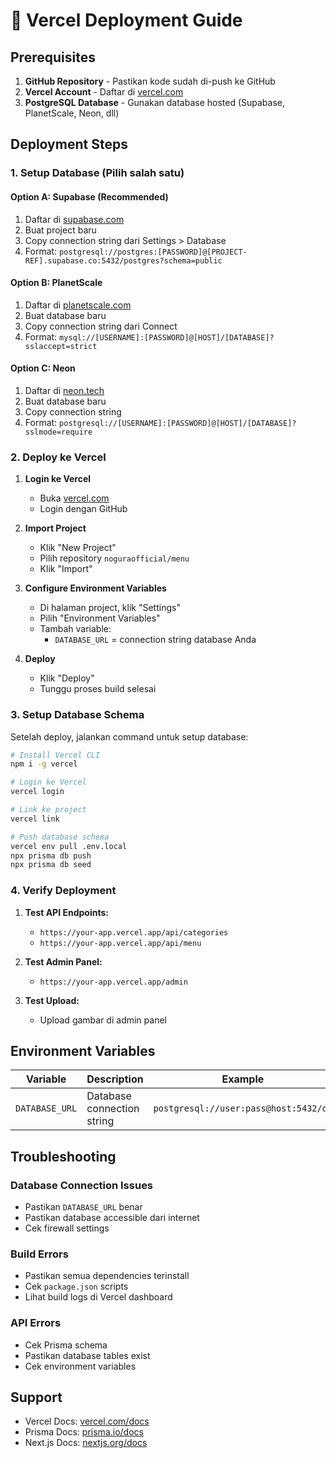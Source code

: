 # 🚀 Vercel Deployment Guide

## Prerequisites

1. **GitHub Repository** - Pastikan kode sudah di-push ke GitHub
2. **Vercel Account** - Daftar di [vercel.com](https://vercel.com)
3. **PostgreSQL Database** - Gunakan database hosted (Supabase, PlanetScale, Neon, dll)

## Deployment Steps

### 1. **Setup Database (Pilih salah satu)**

#### Option A: Supabase (Recommended)
1. Daftar di [supabase.com](https://supabase.com)
2. Buat project baru
3. Copy connection string dari Settings > Database
4. Format: `postgresql://postgres:[PASSWORD]@[PROJECT-REF].supabase.co:5432/postgres?schema=public`

#### Option B: PlanetScale
1. Daftar di [planetscale.com](https://planetscale.com)
2. Buat database baru
3. Copy connection string dari Connect
4. Format: `mysql://[USERNAME]:[PASSWORD]@[HOST]/[DATABASE]?sslaccept=strict`

#### Option C: Neon
1. Daftar di [neon.tech](https://neon.tech)
2. Buat database baru
3. Copy connection string
4. Format: `postgresql://[USERNAME]:[PASSWORD]@[HOST]/[DATABASE]?sslmode=require`

### 2. **Deploy ke Vercel**

1. **Login ke Vercel**
   - Buka [vercel.com](https://vercel.com)
   - Login dengan GitHub

2. **Import Project**
   - Klik "New Project"
   - Pilih repository `noguraofficial/menu`
   - Klik "Import"

3. **Configure Environment Variables**
   - Di halaman project, klik "Settings"
   - Pilih "Environment Variables"
   - Tambah variable:
     - `DATABASE_URL` = connection string database Anda

4. **Deploy**
   - Klik "Deploy"
   - Tunggu proses build selesai

### 3. **Setup Database Schema**

Setelah deploy, jalankan command untuk setup database:

```bash
# Install Vercel CLI
npm i -g vercel

# Login ke Vercel
vercel login

# Link ke project
vercel link

# Push database schema
vercel env pull .env.local
npx prisma db push
npx prisma db seed
```

### 4. **Verify Deployment**

1. **Test API Endpoints:**
   - `https://your-app.vercel.app/api/categories`
   - `https://your-app.vercel.app/api/menu`

2. **Test Admin Panel:**
   - `https://your-app.vercel.app/admin`

3. **Test Upload:**
   - Upload gambar di admin panel

## Environment Variables

| Variable | Description | Example |
|----------|-------------|---------|
| `DATABASE_URL` | Database connection string | `postgresql://user:pass@host:5432/db` |

## Troubleshooting

### Database Connection Issues
- Pastikan `DATABASE_URL` benar
- Pastikan database accessible dari internet
- Cek firewall settings

### Build Errors
- Pastikan semua dependencies terinstall
- Cek `package.json` scripts
- Lihat build logs di Vercel dashboard

### API Errors
- Cek Prisma schema
- Pastikan database tables exist
- Cek environment variables

## Support

- Vercel Docs: [vercel.com/docs](https://vercel.com/docs)
- Prisma Docs: [prisma.io/docs](https://prisma.io/docs)
- Next.js Docs: [nextjs.org/docs](https://nextjs.org/docs)
